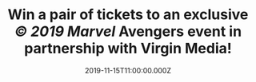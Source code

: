 ---
campaign-uuid: "c-501099af-8dc7-4e10-8a25-f0a155f89669"
type: "Competition"
category: "Event"
date: "2019-11-15T11:00:00.000Z"
end-date: "2019-11-19T17:00:00.000Z"
disable-form: false
is_promoted: true
has_entry_page: true
title: "Win a pair of tickets to an exclusive <i>© 2019 Marvel</i> Avengers event\
  \ in partnership with Virgin Media!"
competition-description: "<p>Virgin Media has teamed up with Square Enix to bring\
  \ you a UK exclusive play of <i>© 2019 Marvel</i> Avengers before it’s official\
  \ release and we’ve got a pair of tickets to give away. You’ll be given a hero’\
  s welcome as you play the Super Heroes you love, months ahead of the game’s official\
  \ UK release in May next year.</p>\n<p>The exclusive <i>© 2019 Marvel</i> Avengers\
  \ gameplay event will include 30 minutes of gameplay, using the best gear for an\
  \ optimal gaming experience. There’ll also be Avengers costume displays, a <i>©\
  \ 2019 Marvel</i> Avengers Artwork Gallery, great giveaways and experiential photo\
  \ opportunities.</p>\n<p>Click below for a chance to win now!</p>\n<p><i>© 2019\
  \ Marvel</i></p>\n"
hero-header: "Win a pair of tickets to an exclusive <i>© 2019 Marvel</i> Avengers\
  \ event in partnership with Virgin Media!"
terms-confirmation: "marvel-event-terms-conditions-final.pdf"
banner-img: "https://assets.expresslyapp.com/asset-a0650456-1bd6-4a5d-a6aa-b85c1609bfb0.jpg"
logo-left-href: "aaa.nme.com"
logo-left-image: "https://assets.expresslyapp.com/asset-3aa2ba98-b7ae-41cd-a44d-aedba4bdbfed.jpg"
logo-left-title: "NME AAA"
bg-image-hero: "https://assets.expresslyapp.com/asset-7704849e-15fb-436c-be1c-c52084549877.jpg"
bg-image-first: "https://assets.expresslyapp.com/asset-02a37a3f-cf04-4f76-87d6-b843275d01b8.png"
bg-image-second: "https://assets.expresslyapp.com/asset-92ed6cd9-b211-4b96-8a40-0e97b3856436.jpg"
section1-content: "<p>Virgin Media has teamed up with Square Enix to bring you a UK\
  \ exclusive play of <i>© 2019 Marvel</i> Avengers before it’s official release and\
  \ we’ve got a pair of tickets to give away.You’ll be given a hero’s welcome as you\
  \ play the Super Heroes you love, months ahead of the game’s official UK release\
  \ in May next year.</p>\n<p>The exclusive <i>© 2019 Marvel</i> Avengers gameplay\
  \ event will include 30 minutes of gameplay, using the best gear for an optimal\
  \ gaming experience. There’ll also be Avengers costume displays, a <i>© 2019 Marvel</i>\
  \ Avengers Artwork Gallery, great giveaways and experiential photo opportunities.</p>\n\
  <p><i>© 2019 Marvel</i></p>\n"
section2-content: "<p>*Location: Victoria House, 37 Southampton Row, Holborn, London,\
  \ WC1B 4DA</p>\n<p>*Session time: 12.30-13.30pm on Thursday 21st November</p>\n\
  <p>*Please arrive 10 minutes before your session to guarantee entry and bring along\
  \ your confirmation email</p>\n<p>*Late-comers may not be admitted</p>\n<p>*Over\
  \ 16s Only, ID will be required</p>\n<p>*A bag search will be in operation</p>\n\
  <p>*Your ticket exclude all food, drink, spending money, travel and any other costs\
  \ connected to the Prize</p>\n<p>*If you require any special assistance, please\
  \ let us know.</p>\n<p>@VirginMedia. @PlayAvengers and #EmbraceYourPowers</p>\n\
  <p><i>© 2019 Marvel</i></p>\n"
entry-title: "Win a pair of tickets to an exclusive <i>© 2019 Marvel</i> Avengers\
  \ event in partnership with Virgin Media!"
entry-content: "<p>Enter below for a chance to win a pair of tickets to an exclusive\
  \ <i>© 2019 Marvel</i> Avengers event in partnership with Virgin Media before 19th\
  \ of November 2019.</p>\n"
has-winner: false
prize-description: "A pair of tickets to an exclusive <p><i>© 2019 Marvel</i></p>\
  \ Avengers event in partnership with Virgin Media!"
country-restrictions:
- "GB"
---